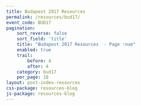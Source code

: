 ```yaml
---
title: Budapest 2017 Resources
permalink: /resources/bud17/
event_code: BUD17
pagination:
    sort_reverse: false
    sort_field: 'title'
    title: "Budapest 2017 Resources  - Page :num"
    enabled: true
    trail:
        before: 4
        after: 4
    category: bud17
    per_page: 18
layout: post-index-resources
css-package: resources-blog
js-package: resources-blog
---
```

